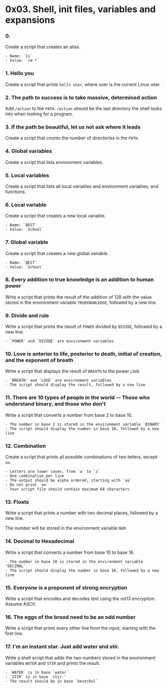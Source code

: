 # 0x03. Shell, init files, variables and expansions

### 0. <o>
Create a script that creates an alias.

	- Name: `ls`
	- Value: `rm *`

### 1. Hello you
Create a script that prints `hello user`, where user is the current Linux user.

### 2. The path to success is to take massive, determined action
Add `/action` to the `PATH`. `/action` should be the last directory the shell looks into when looking for a program.

### 3. If the path be beautiful, let us not ask where it leads
Create a script that counts the number of directories in the `PATH`.

### 4. Global variables
Create a script that lists environment variables.

### 5. Local variables
Create a script that lists all local variables and environment variables, and functions.

### 6. Local variable
Create a script that creates a new local variable.

	- Name: `BEST`
	- Value: `School`

### 7. Global variable
Create a script that creates a new global variable.

	- Name: `BEST`
	- Value: `School`

### 8. Every addition to true knowledge is an addition to human power
Write a script that prints the result of the addition of 128 with the value stored in the environment variable `TRUEKNOWLEDGE`, followed by a new line.

### 9. Divide and rule
Write a script that prints the result of `POWER` divided by `DIVIDE`, followed by a new line.

	- `POWER` and `DIVIDE` are environment variables

### 10. Love is anterior to life, posterior to death, initial of creation, and the exponent of breath
Write a script that displays the result of `BREATH` to the power `LOVE`

	- `BREATH` and `LOVE` are environment variables
	- The script should display the result, followed by a new line

### 11. There are 10 types of people in the world -- Those who understand binary, and those who don't
Write a script that converts a number from base 2 to base 10.

	- The number in base 2 is stored in the environment variable `BINARY`
	- The script should display the number in base 10, followed by a new line

### 12. Combination
Create a script that prints all possible combinations of two letters, except `oo`.

	- Letters are lower cases, from `a` to `z`
	- One combination per line
	- The output should be alpha ordered, starting with `aa`
	- Do not print `oo`
	- Your script file should contain maximum 64 characters

### 13. Floats
Write a script that prints a number with two decimal places, followed by a new line.

The number will be stored in the environment variable `NUM`.

### 14. Decimal to Hexadecimal
Write a script that converts a number from base 10 to base 16.

	- The number in base 10 is stored in the environment variable `DECIMAL`
	- The script should display the number in base 16, followed by a new line

### 15. Everyone is a proponent of strong encryption
Write a script that encodes and decodes text using the rot13 encryption. Assume ASCII.

### 16. The eggs of the brood need to be an odd number
Write a script that prints every other line from the input, starting with the first line.

### 17. I'm an instant star. Just add water and stir.
Write a shell script that adds the two numbers stored in the environment variables `WATER` and `STIR` and prints the result.

	- `WATER` is in base `water`
	- `STIR` is in base `stir.`
	- The result should be in base `bestchol`
